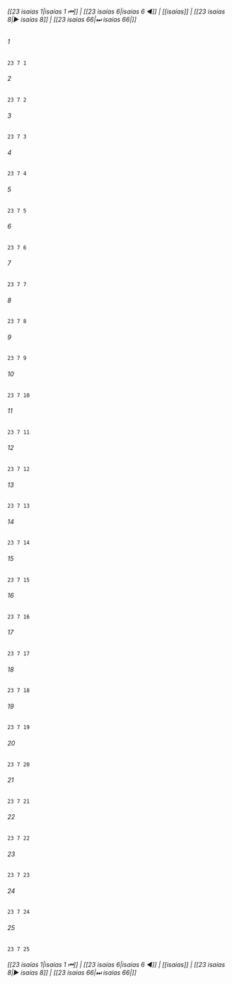 
###### [[23 isaías 1|isaías 1 ⏮]] | [[23 isaías 6|isaías 6 ◀]] | [[isaías]] | [[23 isaías 8|▶ isaías 8]] | [[23 isaías 66|⏭ isaías 66|]]

###### 1
``` verse
23 7 1 
```
###### 2
``` verse
23 7 2 
```
###### 3
``` verse
23 7 3 
```
###### 4
``` verse
23 7 4 
```
###### 5
``` verse
23 7 5 
```
###### 6
``` verse
23 7 6 
```
###### 7
``` verse
23 7 7 
```
###### 8
``` verse
23 7 8 
```
###### 9
``` verse
23 7 9 
```
###### 10
``` verse
23 7 10 
```
###### 11
``` verse
23 7 11 
```
###### 12
``` verse
23 7 12 
```
###### 13
``` verse
23 7 13 
```
###### 14
``` verse
23 7 14 
```
###### 15
``` verse
23 7 15 
```
###### 16
``` verse
23 7 16 
```
###### 17
``` verse
23 7 17 
```
###### 18
``` verse
23 7 18 
```
###### 19
``` verse
23 7 19 
```
###### 20
``` verse
23 7 20 
```
###### 21
``` verse
23 7 21 
```
###### 22
``` verse
23 7 22 
```
###### 23
``` verse
23 7 23 
```
###### 24
``` verse
23 7 24 
```
###### 25
``` verse
23 7 25 
```

###### [[23 isaías 1|isaías 1 ⏮]] | [[23 isaías 6|isaías 6 ◀]] | [[isaías]] | [[23 isaías 8|▶ isaías 8]] | [[23 isaías 66|⏭ isaías 66|]]

